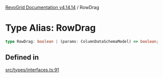 [RevoGrid Documentation v4.14.14](README.md) / RowDrag

# Type Alias: RowDrag

```ts
type RowDrag: boolean | (params: ColumnDataSchemaModel) => boolean;
```

## Defined in

[src/types/interfaces.ts:91](https://github.com/revolist/revogrid/blob/fdfe81f10fb07db00151f14190ac038aded766a8/src/types/interfaces.ts#L91)
